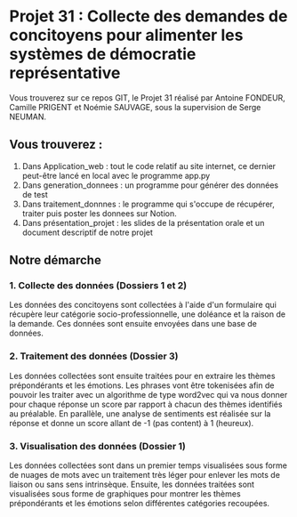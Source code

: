 # Projet 31 : Collecte des demandes de concitoyens pour alimenter les systèmes de démocratie représentative
Vous trouverez sur ce repos GIT, le Projet 31 réalisé par Antoine FONDEUR, Camille PRIGENT et Noémie SAUVAGE, sous la supervision de Serge NEUMAN.

## Vous trouverez :
1. Dans Application_web : tout le code relatif au site internet, ce dernier peut-être lancé en local avec le programme app.py
2. Dans generation_donnees : un programme pour générer des données de test
3. Dans traitement_donnnes : le programme qui s'occupe de récupérer, traiter puis poster les donnees sur Notion.
4. Dans présentation_projet : les slides de la présentation orale et un document descriptif de notre projet


## Notre démarche

### 1. Collecte des données (Dossiers 1 et 2)

Les données des concitoyens sont collectées à l'aide d'un formulaire qui récupère leur catégorie socio-professionnelle, une doléance et la raison de la demande. Ces données sont ensuite envoyées dans une base de données.

### 2. Traitement des données (Dossier 3)

Les données collectées sont ensuite traitées pour en extraire les thèmes prépondérants et les émotions. Les phrases vont être tokenisées afin de pouvoir les traiter avec un algorithme de type word2vec qui va nous donner pour chaque réponse un score par rapport à chacun des thèmes identifiés au préalable. En parallèle, une analyse de sentiments est réalisée sur la réponse et donne un score allant de -1 (pas content) à 1 (heureux).

### 3. Visualisation des données (Dossier 1)

Les données collectées sont dans un premier temps visualisées sous forme de nuages de mots avec un traitement très léger pour enlever les mots de liaison ou sans sens intrinsèque. Ensuite, les données traitées sont visualisées sous forme de graphiques pour montrer les thèmes prépondérants et les émotions selon différentes catégories recoupées.
